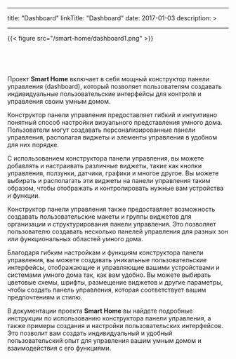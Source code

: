 
---
title: "Dashboard"
linkTitle: "Dashboard"
date: 2017-01-03
description: >
  
---

{{< figure src="/smart-home/dashboard1.png" >}}

&nbsp;

&nbsp;

Проект **Smart Home** включает в себя мощный конструктор панели управления (dashboard), который позволяет пользователям
создавать индивидуальные пользовательские интерфейсы для контроля и управления своим умным домом.

Конструктор панели управления предоставляет гибкий и интуитивно понятный способ настройки визуального представления 
умного дома. Пользователи могут создавать персонализированные панели управления, располагая виджеты и элементы управления 
в удобном для них порядке.

С использованием конструктора панели управления, вы можете добавлять и настраивать различные виджеты, такие как кнопки 
управления, ползунки, датчики, графики и многое другое. Вы можете выбирать и располагать эти виджеты на панели управления
таким образом, чтобы отображать и контролировать нужные вам устройства и функции.

Конструктор панели управления также предоставляет возможность создавать пользовательские макеты и группы виджетов для 
организации и структурирования панели управления. Это позволяет пользователю создавать несколько панелей управления для 
разных зон или функциональных областей умного дома.

Благодаря гибким настройкам и функциям конструктора панели управления, вы можете создавать уникальные пользовательские 
интерфейсы, отображающие и управляющие вашими устройствами и системами умного дома так, как вам удобно. Вы можете выбирать 
цветовые схемы, шрифты, размещение виджетов и другие параметры, чтобы создать панель управления, которая соответствует вашим предпочтениям и стилю.

В документации проекта **Smart Home** вы найдете подробные инструкции по использованию конструктора панели управления, а
также примеры создания и настройки пользовательских интерфейсов. Это позволит вам создать индивидуальный и удобный 
пользовательский опыт для управления вашим умным домом и взаимодействия с его функциями.
